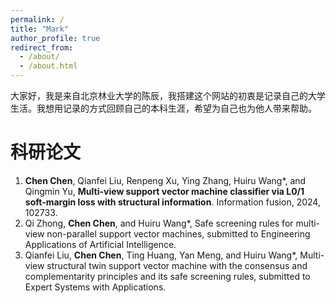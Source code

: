 ```yaml
---
permalink: /
title: "Mark"
author_profile: true
redirect_from: 
  - /about/
  - /about.html
---
```


大家好，我是来自北京林业大学的陈辰，我搭建这个网站的初衷是记录自己的大学生活。我想用记录的方式回顾自己的本科生涯，希望为自己也为他人带来帮助。

# 科研论文
1. **Chen Chen**, Qianfei Liu, Renpeng Xu, Ying Zhang, Huiru Wang*, and Qingmin Yu, **Multi-view support vector machine classifier via L0/1 soft-margin loss with structural information**. Information fusion, 2024, 102733.
2. Qi Zhong, **Chen Chen**, and Huiru Wang*, Safe screening rules for multi-view non-parallel support vector machines, submitted to Engineering Applications of Artificial Intelligence.
3. Qianfei Liu, **Chen Chen**, Ting Huang, Yan Meng, and Huiru Wang*, Multi-view structural twin support vector machine with the consensus and complementarity principles and its safe screening rules, submitted to Expert Systems with Applications.





